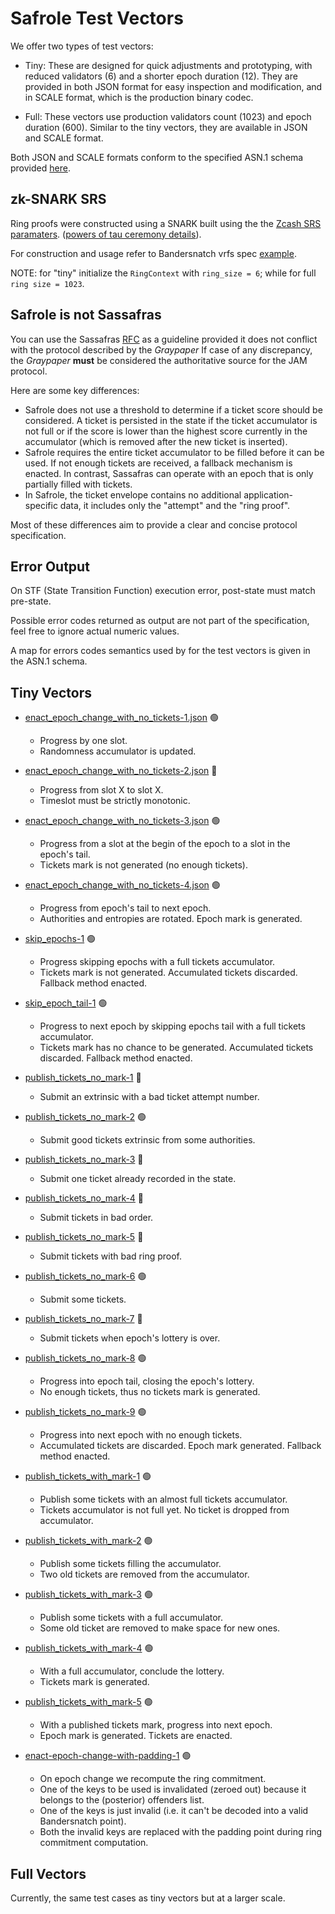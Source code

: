 # Safrole Test Vectors

We offer two types of test vectors:

- Tiny: These are designed for quick adjustments and prototyping, with reduced validators (6)
  and a shorter epoch duration (12). They are provided in both JSON format for easy inspection
  and modification, and in SCALE format, which is the production binary codec.

- Full: These vectors use production validators count (1023) and epoch duration (600).
  Similar to the tiny vectors, they are available in JSON and SCALE format.

Both JSON and SCALE formats conform to the specified ASN.1 schema provided [here](./safrole.asn).

## zk-SNARK SRS

Ring proofs were constructed using a SNARK built using the the [Zcash SRS paramaters](zcash-srs-2-11-uncompressed.bin).
([powers of tau ceremony details](https://zfnd.org/conclusion-of-the-powers-of-tau-ceremony)).

For construction and usage refer to Bandersnatch vrfs spec [example](https://github.com/davxy/bandersnatch-vrfs-spec/tree/main/example).

NOTE: for "tiny" initialize the `RingContext` with `ring_size = 6`; while for full `ring size = 1023`.

## Safrole **is not** Sassafras

You can use the Sassafras [RFC](https://github.com/polkadot-fellows/RFCs/blob/main/text/0026-sassafras-consensus.md)
as a guideline provided it does not conflict with the protocol described by the *Graypaper*
If case of any discrepancy, the *Graypaper* **must** be considered the authoritative source
for the JAM protocol.

Here are some key differences:
- Safrole does not use a threshold to determine if a ticket score should be considered.
  A ticket is persisted in the state if the ticket accumulator is not full or if the
  score is lower than the highest score currently in the accumulator (which is removed
  after the new ticket is inserted).
- Safrole requires the entire ticket accumulator to be filled before it can be used.
  If not enough tickets are received, a fallback mechanism is enacted. In contrast,
  Sassafras can operate with an epoch that is only partially filled with tickets.
- In Safrole, the ticket envelope contains no additional application-specific data,
  it includes only the "attempt" and the "ring proof".

Most of these differences aim to provide a clear and concise protocol specification.

## Error Output

On STF (State Transition Function) execution error, post-state must match pre-state.

Possible error codes returned as output are not part of the specification,
feel free to ignore actual numeric values.

A map for errors codes semantics used by for the test vectors is given in the ASN.1 schema.

## Tiny Vectors

- [enact_epoch_change_with_no_tickets-1.json](./tiny/enact-epoch-change-with-no-tickets-1.json) 🟢
  - Progress by one slot.
  - Randomness accumulator is updated.

- [enact_epoch_change_with_no_tickets-2.json](./tiny/enact-epoch-change-with-no-tickets-2.json) 🔴
  - Progress from slot X to slot X.
  - Timeslot must be strictly monotonic.

- [enact_epoch_change_with_no_tickets-3.json](./tiny/enact-epoch-change-with-no-tickets-3.json) 🟢
  - Progress from a slot at the begin of the epoch to a slot in the epoch's tail.
  - Tickets mark is not generated (no enough tickets).

- [enact_epoch_change_with_no_tickets-4.json](./tiny/enact-epoch-change-with-no-tickets-4.json) 🟢
  - Progress from epoch's tail to next epoch.
  - Authorities and entropies are rotated. Epoch mark is generated.

- [skip_epochs-1](./tiny/skip-epochs-1.json) 🟢
  - Progress skipping epochs with a full tickets accumulator.
  - Tickets mark is not generated. Accumulated tickets discarded. Fallback method enacted.

- [skip_epoch_tail-1](./tiny/skip-epoch-tail-1.json) 🟢
  - Progress to next epoch by skipping epochs tail with a full tickets accumulator.
  - Tickets mark has no chance to be generated. Accumulated tickets discarded. Fallback method enacted.

- [publish_tickets_no_mark-1](./tiny/publish-tickets-no-mark-1.json) 🔴
  - Submit an extrinsic with a bad ticket attempt number.

- [publish_tickets_no_mark-2](./tiny/publish-tickets-no-mark-2.json) 🟢
  - Submit good tickets extrinsic from some authorities.

- [publish_tickets_no_mark-3](./tiny/publish-tickets-no-mark-3.json) 🔴
  - Submit one ticket already recorded in the state.

- [publish_tickets_no_mark-4](./tiny/publish-tickets-no-mark-4.json) 🔴
  - Submit tickets in bad order.

- [publish_tickets_no_mark-5](./tiny/publish-tickets-no-mark-5.json) 🔴
  - Submit tickets with bad ring proof.

- [publish_tickets_no_mark-6](./tiny/publish-tickets-no-mark-6.json) 🟢
  - Submit some tickets.

- [publish_tickets_no_mark-7](./tiny/publish-tickets-no-mark-7.json) 🔴
  - Submit tickets when epoch's lottery is over.

- [publish_tickets_no_mark-8](./tiny/publish-tickets-no-mark-8.json) 🟢
  - Progress into epoch tail, closing the epoch's lottery.
  - No enough tickets, thus no tickets mark is generated.

- [publish_tickets_no_mark-9](./tiny/publish-tickets-no-mark-9.json) 🟢
  - Progress into next epoch with no enough tickets.
  - Accumulated tickets are discarded. Epoch mark generated. Fallback method enacted.

- [publish_tickets_with_mark-1](./tiny/publish-tickets-with-mark-1.json) 🟢
  - Publish some tickets with an almost full tickets accumulator.
  - Tickets accumulator is not full yet. No ticket is dropped from accumulator.

- [publish_tickets_with_mark-2](./tiny/publish-tickets-with-mark-2.json) 🟢
  - Publish some tickets filling the accumulator.
  - Two old tickets are removed from the accumulator.

- [publish_tickets_with_mark-3](./tiny/publish-tickets-with-mark-3.json) 🟢
  - Publish some tickets with a full accumulator.
  - Some old ticket are removed to make space for new ones.

- [publish_tickets_with_mark-4](./tiny/publish-tickets-with-mark-4.json) 🟢
  - With a full accumulator, conclude the lottery.
  - Tickets mark is generated.

- [publish_tickets_with_mark-5](./tiny/publish-tickets-with-mark-5.json) 🟢
  - With a published tickets mark, progress into next epoch.
  - Epoch mark is generated. Tickets are enacted.

- [enact-epoch-change-with-padding-1](./tiny/enact-epoch-change-with-padding-1.json) 🟢
  - On epoch change we recompute the ring commitment.
  - One of the keys to be used is invalidated (zeroed out) because it belongs to the (posterior) offenders list.
  - One of the keys is just invalid (i.e. it can't be decoded into a valid Bandersnatch point).
  - Both the invalid keys are replaced with the padding point during ring commitment computation.

## Full Vectors

Currently, the same test cases as tiny vectors but at a larger scale.
